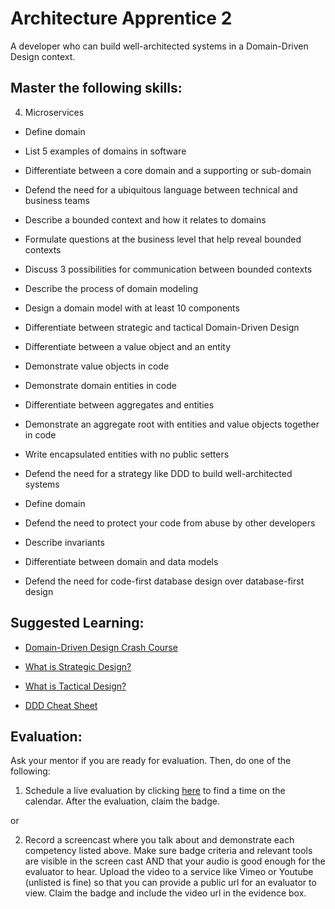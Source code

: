 # Architecture Apprentice 2

A developer who can build well-architected systems in a Domain-Driven Design context.

## Master the following skills:



  
4. Microservices
  

* Define domain
* List 5 examples of domains in software
* Differentiate between a core domain and a supporting or sub-domain
* Defend the need for a ubiquitous language between technical and business teams
* Describe a bounded context and how it relates to domains
* Formulate questions at the business level that help reveal bounded contexts
* Discuss 3 possibilities for communication between bounded contexts
* Describe the process of domain modeling
* Design a domain model with at least 10 components

* Differentiate between strategic and tactical Domain-Driven Design
* Differentiate between a value object and an entity
* Demonstrate value objects in code
* Demonstrate domain entities in code
* Differentiate between aggregates and entities
* Demonstrate an aggregate root with entities and value objects together in code
* Write encapsulated entities with no public setters


* Defend the need for a strategy like DDD to build well-architected systems
* Define domain

* Defend the need to protect your code from abuse by other developers

* Describe invariants
* Differentiate between domain and data models
* Defend the need for code-first database design over database-first design

## Suggested Learning:

* [Domain-Driven Design Crash Course](https://vaadin.com/learn/tutorials/ddd)

* [What is Strategic Design?](https://thedomaindrivendesign.io/what-is-strategic-design/)
* [What is Tactical Design?](https://thedomaindrivendesign.io/what-is-tactical-design/)

* [DDD Cheat Sheet](https://hackernoon.com/my-ddd-cheat-sheet-ue2n30g5)

## Evaluation:

Ask your mentor if you are ready for evaluation. Then, do one of the following:

1. Schedule a live evaluation by clicking [here](http://evals.codex.academy) to find a time on the calendar. After the evaluation, claim the badge.

or

2. Record a screencast where you talk about and demonstrate each competency listed above. Make sure badge criteria and relevant tools are visible in the screen cast AND that your audio is good enough for the evaluator to hear. Upload the video to a service like Vimeo or Youtube (unlisted is fine) so that you can provide a public url for an evaluator to view. Claim the badge and include the video url in the evidence box.
